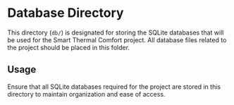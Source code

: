 # Database Directory

This directory (`db/`) is designated for storing the SQLite databases that will be used for the Smart Thermal Comfort project. All database files related to the project should be placed in this folder.

## Usage

Ensure that all SQLite databases required for the project are stored in this directory to maintain organization and ease of access.
